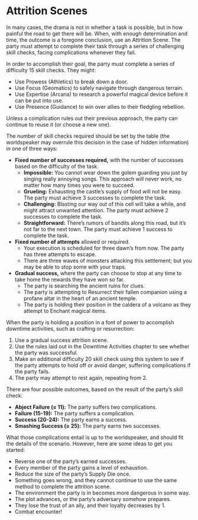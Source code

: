 # Attrition Scenes
In many cases, the drama is not in whether a task is possible, but in how painful the road to get there will be. When, with enough determination and time, the outcome is a foregone conclusion, use an Attrition Scene. The party must attempt to complete their task through a series of challenging skill checks, facing complications whenever they fail.

In order to accomplish their goal, the party must complete a series of difficulty 15 skill checks. They might:
* Use Prowess (Athletics) to break down a door.
* Use Focus (Geomatics) to safely navigate through dangerous terrain.
* Use Expertise (Arcana) to research a powerful magical device before it can be put into use.
* Use Presence (Guidance) to win over allies to their fledgling rebellion.


Unless a complication rules out their previous approach, the party can continue to reuse it (or choose a new one).

The number of skill checks required should be set by the table (the worldspeaker may overrule this decision in the case of hidden information) in one of three ways:
* **Fixed number of successes required,** with the number of successes based on the difficulty of the task.
	* **Impossible:** You cannot wear down the golem guarding you just by singing really annoying songs. This approach will never work, no matter how many times you were to succeed.
	* **Grueling:** Exhausting the castle’s supply of food will not be easy. The party must achieve 3 successes to complete the task.
	* **Challenging:** Blasting our way out of this cell will take a while, and might attract unwanted attention. The party must achieve 2 successes to complete the task.
	* **Straightforward:** There’s rumors of bandits along this road, but it’s not far to the next town. The party must achieve 1 success to complete the task.
* **Fixed number of attempts** allowed or required.
	* Your execution is scheduled for three dawn’s from now. The party has three attempts to escape.
	* There are three waves of monsters attacking this settlement; but you may be able to stop some with your traps.
* **Gradual success,** where the party can choose to stop at any time to take home the rewards they have won so far.
	* The party is searching the ancient ruins for clues.
	* The party is attempting to Resurrect their fallen companion using a profane altar in the heart of an ancient temple.
	* The party is holding their position in the caldera of a volcano as they attempt to Enchant magical items.

When the party is holding a position in a font of power to accomplish downtime activities, such as crafting or resurrection:
1. Use a gradual success attrition scene.
1. Use the rules laid out in the Downtime Activities chapter to see whether the party was successful.
1. Make an additional difficulty 20 skill check using this system to see if the party attempts to hold off or avoid danger, suffering complications if the party fails.
1. The party may attempt to rest again, repeating from 2.

There are four possible outcomes, based on the result of the party’s skill check:
* **Abject Failure (≤ 11):** The party suffers two complications.
* **Failure (15-19):** The party suffers a complication.
* **Success (20-24):** The party earns a success.
* **Smashing Success (≥ 25):** The party earns two successes.

What those complications entail is up to the worldspeaker, and should fit the details of the scenario. However, here are some ideas to get you started:
* Reverse one of the party’s earned successes.
* Every member of the party gains a level of exhaustion.
* Reduce the size of the party’s Supply Die once.
* Something goes wrong, and they cannot continue to use the same method to complete the attrition scene.
* The environment the party is in becomes more dangerous in some way.
* The plot advances, or the party’s adversary somehow prepares.
* They lose the trust of an ally, and their loyalty decreases by 1.
* Combat encounter!
